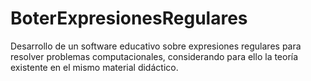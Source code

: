 # BoterExpresionesRegulares
Desarrollo de un software educativo sobre expresiones regulares para resolver  problemas computacionales, considerando para ello la teoría existente en el mismo material  didáctico.
